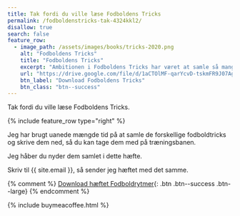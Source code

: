 ```yaml
---
title: Tak fordi du ville læse Fodboldens Tricks
permalink: /fodboldenstricks-tak-4324kkl2/
disallow: true
search: false
feature_row:
  - image_path: /assets/images/books/tricks-2020.png
    alt: "Fodboldens Tricks"
    title: "Fodboldens Tricks"
    excerpt: "Ambitionen i Fodboldens Tricks har været at samle så mange tricks, driblinger, finter, finurlige spark som overhovedet muligt. Der er masser at gå i gang med."
    url: "https://drive.google.com/file/d/1aCTOlMF-qarYcvD-tskmFR9J07Ag29Ee/view?usp=sharing"
    btn_label: "Download Fodboldens Tricks"
    btn_class: "btn--success"
---
```


Tak fordi du ville læse Fodboldens Tricks.

{% include feature_row type="right" %}

Jeg har brugt uanede mængde tid på at samle de forskellige fodboldtricks og skrive dem ned, så du kan tage dem med på træningsbanen. 

Jeg håber du nyder dem samlet i dette hæfte.

Skriv til {{ site.email }}, så sender jeg hæftet med det samme.

{% comment %}
[Download hæftet Fodboldrytmer](/assets/pdf/paid/fodboldrytmer-2005.pdf){: .btn .btn--success .btn--large}
{% endcomment %}

{% include buymeacoffee.html %}
